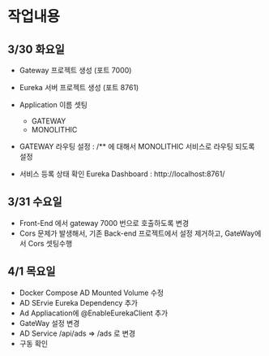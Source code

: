 작업내용
============
## 3/30 화요일 

- Gateway 프로젝트 생성 (포트 7000)
- Eureka 서버 프로젝트 생성 (포트 8761)
- Application 이름 셋팅
    - GATEWAY
    - MONOLITHIC

- GATEWAY 라우팅 설정 : /** 에 대해서 MONOLITHIC 서비스로 라우팅 되도록 설정
- 서비스 등록 상태 확인 Eureka Dashboard : http://localhost:8761/


## 3/31 수요일

- Front-End 에서 gateway 7000 번으로 호출하도록 변경 
- Cors 문제가 발생해서, 기존 Back-end 프로젝트에서 설정 제거하고, GateWay에서 Cors 셋팅수행 


## 4/1 목요일
- Docker Compose AD Mounted Volume 수정 
- AD SErvie Eureka Dependency 추가 
- Ad Appliacation에 @EnableEurekaClient 추가 
- GateWay 설정 변경  
- AD Service /api/ads => /ads 로 변경 
- 구동 확인

